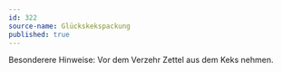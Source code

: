 ```yaml
---
id: 322
source-name: Glückskekspackung
published: true
---
```

 Besonderere Hinweise: Vor dem Verzehr Zettel aus dem Keks nehmen.
